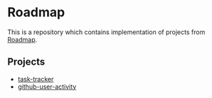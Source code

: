 # Roadmap

This is a repository which contains implementation of projects from [Roadmap](https://roadmap.sh).

## Projects
- [task-tracker](https://roadmap.sh/projects/task-tracker)
- [github-user-activity](https://roadmap.sh/projects/github-user-activity)
  
